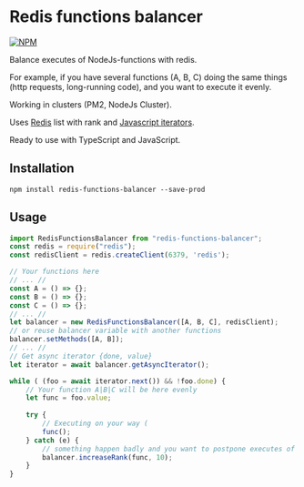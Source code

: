 # Redis functions balancer
[![NPM](https://nodei.co/npm/redis-functions-balancer.png)](https://nodei.co/npm/redis-functions-balancer/)

Balance executes of NodeJs-functions with redis.

For example, if you have several functions (A, B, C) doing the same things (http requests, long-running code), and you want to execute it evenly.

Working in clusters (PM2, NodeJs Cluster).

Uses [Redis][0] list with rank and [Javascript iterators][1].

Ready to use with TypeScript and JavaScript.

## Installation
```
npm install redis-functions-balancer --save-prod
```

## Usage
```typescript
import RedisFunctionsBalancer from "redis-functions-balancer";
const redis = require("redis");
const redisClient = redis.createClient(6379, 'redis');

// Your functions here
// ... //
const A = () => {};
const B = () => {};
const C = () => {};
// ... //
let balancer = new RedisFunctionsBalancer([A, B, C], redisClient);
// or reuse balancer variable with another functions
balancer.setMethods([A, B]);
// ... //
// Get async iterator {done, value}
let iterator = await balancer.getAsyncIterator();

while ( (foo = await iterator.next()) && !foo.done) {
    // Your function A|B|C will be here evenly
    let func = foo.value;
    
    try {
        // Executing on your way (
        func();
    } catch (e) {
        // something happen badly and you want to postpone executes of the function next 10 runs
        balancer.increaseRank(func, 10);
    }
}

```

[0]: https://www.npmjs.com/package/redis
[1]: https://www.typescriptlang.org/docs/handbook/iterators-and-generators.html